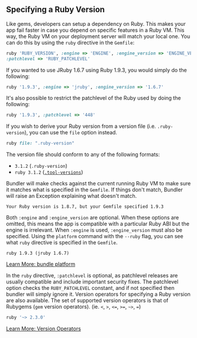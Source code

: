 ## Specifying a Ruby Version

Like gems, developers can setup a dependency on Ruby.
This makes your app fail faster in case you depend on specific features in a Ruby VM.
This way, the Ruby VM on your deployment server will match your local one. You can do this by using the `ruby` directive in the `Gemfile`:

~~~ruby
ruby 'RUBY_VERSION', :engine => 'ENGINE', :engine_version => 'ENGINE_VERSION',
:patchlevel => 'RUBY_PATCHLEVEL'
~~~

If you wanted to use JRuby 1.6.7 using Ruby 1.9.3, you would simply do the following:

~~~ruby
ruby '1.9.3', :engine => 'jruby', :engine_version => '1.6.7'
~~~

It's also possible to restrict the patchlevel of the Ruby used by doing the following:

~~~ruby
ruby '1.9.3', :patchlevel => '448'
~~~

If you wish to derive your Ruby version from a version file (i.e. `.ruby-version`),
you can use the `file` option instead.

~~~ruby
ruby file: ".ruby-version"
~~~

The version file should conform to any of the following formats:

- `3.1.2` (`.ruby-version`)
- `ruby 3.1.2` ([`.tool-versions`](https://asdf-vm.com/manage/configuration.html#tool-versions))

Bundler will make checks against the current running Ruby VM to make sure it matches what is specified in the `Gemfile`. If things don't match, Bundler will raise an Exception explaining what doesn't match.

~~~
Your Ruby version is 1.8.7, but your Gemfile specified 1.9.3
~~~

Both `:engine` and `:engine_version` are optional.
When these options are omitted, this means the app is compatible with a particular Ruby ABI but the engine is irrelevant.
When `:engine` is used, `:engine_version` must also be specified.
Using the `platform` command with the `--ruby` flag, you can see what `ruby` directive is specified in the `Gemfile`.

~~~
ruby 1.9.3 (jruby 1.6.7)
~~~

<a href="/man/bundle-platform.1.html" class="btn btn-primary">Learn More: bundle platform</a>

In the `ruby` directive, `:patchlevel` is optional, as patchlevel releases are usually compatible and include important security fixes.
The patchlevel option checks the `RUBY_PATCHLEVEL` constant, and if not specified then bundler will simply ignore it.
Version operators for specifying a Ruby version are also available.
The set of supported version operators is that of Rubygems (`gem` version operators). (ie. `<`, `>`, `<=`, `>=`, `~>`, `=`)

~~~ruby
ruby '~> 2.3.0'
~~~

<a href="https://guides.rubygems.org/patterns/#declaring-dependencies" class="btn btn-primary">Learn More: Version Operators</a>

